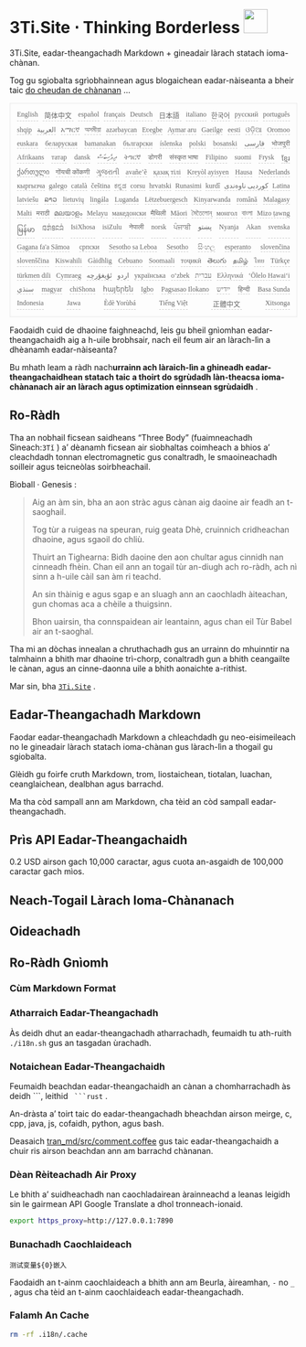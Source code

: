 <h1 style="justify-content:space-between">3Ti.Site ⋅ Thinking Borderless <img src="//i-01.eu.org/3Ti/logo.svg" style="user-select:none;margin-top:-1px;width:42px"></h1>

3Ti.Site, eadar-theangachadh Markdown + gineadair làrach statach ioma-chànan.

Tog gu sgiobalta sgrìobhainnean agus blogaichean eadar-nàiseanta a bheir taic [do cheudan de chànanan](https://github.com/i18n-site/node/blob/main/lang/src/index.js) ...

<pre class="langli" style="display:flex;flex-wrap:wrap;background:transparent;border:1px solid #eee;font-size:12px;box-shadow:0 0 3px inset #eee;padding:12px 5px 4px 12px;justify-content:space-between;"><style>pre.langli i{font-weight:300;font-family:s;margin-right:7px;margin-bottom:8px;font-style:normal;color:#666;border-bottom:1px dashed #ccc;}</style><i>English</i><i> 简体中文 </i><i>español</i><i>français</i><i>Deutsch</i><i> 日本語 </i><i>italiano</i><i>한국어</i><i>русский</i><i>português</i><i>shqip</i><i>‫العربية‬</i><i>አማርኛ</i><i>অসমীয়া</i><i>azərbaycan</i><i>Eʋegbe</i><i>Aymar aru</i><i>Gaeilge</i><i>eesti</i><i>ଓଡ଼ିଆ</i><i>Oromoo</i><i>euskara</i><i>беларуская</i><i>bamanakan</i><i>български</i><i>íslenska</i><i>polski</i><i>bosanski</i><i>‫فارسی‬</i><i>भोजपुरी</i><i>Afrikaans</i><i>татар</i><i>dansk</i><i>‫ދިވެހިބަސް‬</i><i>ትግርኛ</i><i>डोगरी</i><i>संस्कृत भाषा</i><i>Filipino</i><i>suomi</i><i>Frysk</i><i>ខ្មែរ</i><i>ქართული</i><i>गोंयची कोंकणी</i><i>ગુજરાતી</i><i>avañe’ẽ</i><i>қазақ тілі</i><i>Kreyòl ayisyen</i><i>Hausa</i><i>Nederlands</i><i>кыргызча</i><i>galego</i><i>català</i><i>čeština</i><i>ಕನ್ನಡ</i><i>corsu</i><i>hrvatski</i><i>Runasimi</i><i>kurdî</i><i>‫کوردیی ناوەندی‬</i><i>Latina</i><i>latviešu</i><i>ລາວ</i><i>lietuvių</i><i>lingála</i><i>Luganda</i><i>Lëtzebuergesch</i><i>Kinyarwanda</i><i>română</i><i>Malagasy</i><i>Malti</i><i>मराठी</i><i>മലയാളം</i><i>Melayu</i><i>македонски</i><i>मैथिली</i><i>Māori</i><i>মৈতৈলোন্</i><i>монгол</i><i>বাংলা</i><i>Mizo ṭawng</i><i>မြန်မာ</i><i>𞄀𞄄𞄰𞄩𞄍𞄜𞄰</i><i>IsiXhosa</i><i>isiZulu</i><i>नेपाली</i><i>norsk</i><i>ਪੰਜਾਬੀ</i><i>‫پښتو‬</i><i>Nyanja</i><i>Akan</i><i>svenska</i><i>Gagana fa'a Sāmoa</i><i>српски</i><i>Sesotho sa Leboa</i><i>Sesotho</i><i>සිංහල</i><i>esperanto</i><i>slovenčina</i><i>slovenščina</i><i>Kiswahili</i><i>Gàidhlig</i><i>Cebuano</i><i>Soomaali</i><i>тоҷикӣ</i><i>తెలుగు</i><i>தமிழ்</i><i>ไทย</i><i>Türkçe</i><i>türkmen dili</i><i>Cymraeg</i><i>‫ئۇيغۇرچە‬</i><i>‫اردو‬</i><i>українська</i><i>o‘zbek</i><i>‫עברית‬</i><i>Ελληνικά</i><i>ʻŌlelo Hawaiʻi</i><i>‫سنڌي‬</i><i>magyar</i><i>chiShona</i><i>հայերեն</i><i>Igbo</i><i>Pagsasao Ilokano</i><i>‫ייִדיש‬</i><i>हिन्दी</i><i>Basa Sunda</i><i>Indonesia</i><i>Jawa</i><i>Èdè Yorùbá</i><i>Tiếng Việt</i><i> 正體中文 </i><i>Xitsonga</i></pre>

Faodaidh cuid de dhaoine faighneachd, leis gu bheil gnìomhan eadar-theangachaidh aig a h-uile brobhsair, nach eil feum air an làrach-lìn a dhèanamh eadar-nàiseanta?

Bu mhath leam a ràdh nach**urrainn ach làraich-lìn a ghineadh eadar-theangachaidhean statach taic a thoirt do sgrùdadh làn-theacsa ioma-chànanach air an làrach agus optimization einnsean sgrùdaidh** .

## Ro-Ràdh

Tha an nobhail ficsean saidheans “Three Body” (fuaimneachadh Sìneach:`3Tǐ` ) a’ dèanamh ficsean air sìobhaltas coimheach a bhios a’ cleachdadh tonnan electromagnetic gus conaltradh, le smaoineachadh soilleir agus teicneòlas soirbheachail.

Bìoball · Genesis :

> Aig an àm sin, bha an aon stràc agus cànan aig daoine air feadh an t-saoghail.
>
> Tog tùr a ruigeas na speuran, ruig geata Dhè, cruinnich cridheachan dhaoine, agus sgaoil do chliù.
>
> Thuirt an Tighearna: Bidh daoine den aon chultar agus cinnidh nan cinneadh fhèin. Chan eil ann an togail tùr an-diugh ach ro-ràdh, ach nì sinn a h-uile càil san àm ri teachd.
>
> An sin thàinig e agus sgap e an sluagh ann an caochladh àiteachan, gun chomas aca a chèile a thuigsinn.
>
> Bhon uairsin, tha connspaidean air leantainn, agus chan eil Tùr Babel air an t-saoghal.

Tha mi an dòchas innealan a chruthachadh gus an urrainn do mhuinntir na talmhainn a bhith mar dhaoine trì-chorp, conaltradh gun a bhith ceangailte le cànan, agus an cinne-daonna uile a bhith aonaichte a-rithist.

Mar sin, bha [`3Ti.Site`](//3Ti.Site) .

## Eadar-Theangachadh Markdown

Faodar eadar-theangachadh Markdown a chleachdadh gu neo-eisimeileach no le gineadair làrach statach ioma-chànan gus làrach-lìn a thogail gu sgiobalta.

Glèidh gu foirfe cruth Markdown, trom, liostaichean, tiotalan, luachan, ceanglaichean, dealbhan agus barrachd.

Ma tha còd sampall ann am Markdown, cha tèid an còd sampall eadar-theangachadh.

## Prìs API Eadar-Theangachaidh

0.2 USD airson gach 10,000 caractar, agus cuota an-asgaidh de 100,000 caractar gach mìos.

## Neach-Togail Làrach Ioma-Chànanach

## Oideachadh

## Ro-Ràdh Gnìomh

### Cùm Markdown Format

### Atharraich Eadar-Theangachadh

Às deidh dhut an eadar-theangachadh atharrachadh, feumaidh tu ath-ruith `./i18n.sh` gus an tasgadan ùrachadh.

### Notaichean Eadar-Theangachaidh

Feumaidh beachdan eadar-theangachaidh an cànan a chomharrachadh às deidh \```, leithid ` ```rust` .

An-dràsta a’ toirt taic do eadar-theangachadh bheachdan airson meirge, c, cpp, java, js, cofaidh, python, agus bash.

Deasaich [tran_md/src/comment.coffee](https://github.com/i18n-site/node/blob/main/tran_md/src/comment.coffee) gus taic eadar-theangachaidh a chuir ris airson beachdan ann am barrachd chànanan.

### Dèan Rèiteachadh Air Proxy

Le bhith a’ suidheachadh nan caochladairean àrainneachd a leanas leigidh sin le gairmean API Google Translate a dhol tron ​​neach-ionaid.

```bash
export https_proxy=http://127.0.0.1:7890
```

### Bunachadh Caochlaideach

```
测试变量${0}嵌入
```

Faodaidh an t-ainm caochlaideach a bhith ann am Beurla, àireamhan, `-` no `_` , agus cha tèid an t-ainm caochlaideach eadar-theangachadh.

### Falamh An Cache

```bash
rm -rf .i18n/.cache
```
